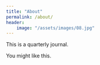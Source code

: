 ```yaml
---
title: "About"
permalink: /about/
header:
	image: "/assets/images/08.jpg"
---
```

This is a quarterly journal. 

You might like this.